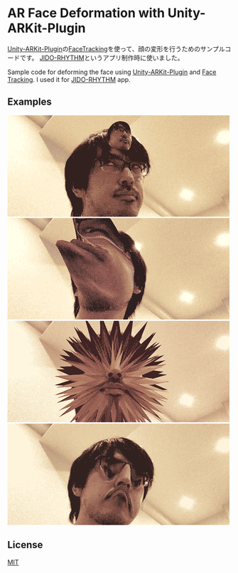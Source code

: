 # AR Face Deformation with Unity-ARKit-Plugin

[Unity-ARKit-Plugin](https://bitbucket.org/Unity-Technologies/unity-arkit-plugin)の[FaceTracking](https://blogs.unity3d.com/jp/2017/11/03/arkit-face-tracking-on-iphone-x/)を使って、顔の変形を行うためのサンプルコードです。
[JIDO-RHYTHM](http://kitasenjudesign.com/jido-rhythm/)というアプリ制作時に使いました。

Sample code for deforming the face using [Unity-ARKit-Plugin](https://bitbucket.org/Unity-Technologies/unity-arkit-plugin) and [Face Tracking](https://blogs.unity3d.com/jp/2017/11/03/arkit-face-tracking-on-iphone-x/).
I used it for [JIDO-RHYTHM](http://kitasenjudesign.com/jido-rhythm/) app.

## Examples
![sample01](./Images/01.gif)
![sample02](./Images/02.gif)
![sample03](./Images/03.gif)
![sample04](./Images/04.gif)

## License
[MIT](./LICENSE)
